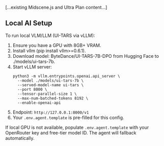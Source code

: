 [...existing Midscene.js and Ultra Plan content...]

## Local AI Setup

To run local VLM/LLM (UI-TARS via vLLM):

1. Ensure you have a GPU with 8GB+ VRAM.
2. Install vllm (pip install vllm>=0.6.1).
3. Download model: ByteDance/UI-TARS-7B-DPO from Hugging Face to ./models/ui-tars-7b.
4. Start vLLM server:
   ```
   python3 -m vllm.entrypoints.openai.api_server \
     --model ./models/ui-tars-7b \
     --served-model-name ui-tars \
     --port 8000 \
     --tensor-parallel-size 1 \
     --max-num-batched-tokens 8192 \
     --enable-openai-api
   ```
5. Endpoint: `http://127.0.0.1:8000/v1`
6. Your `.env.agent.template` is pre-filled for this config.

If local GPU is not available, populate `.env.agent.template` with your OpenRouter key and free-tier model ID. The agent will fallback automatically.